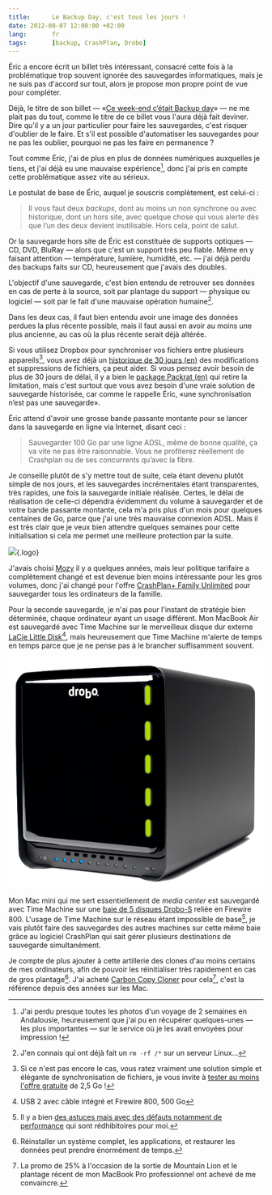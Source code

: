 ```yaml
---
title:      Le Backup Day, c'est tous les jours !
date: 2012-08-07 12:00:00 +02:00
lang:       fr
tags:       [backup, CrashPlan, Drobo]
---
```


Éric a encore écrit un billet très intéressant, consacré cette fois à la problématique trop souvent ignorée des sauvegardes informatiques, mais je ne suis pas d'accord sur tout, alors je propose mon propre point de vue pour compléter.

Déjà, le titre de son billet — «[Ce week-end c’était Backup day](http://n.survol.fr/n/ce-week-end-cetait-backup-day)» — ne me plait pas du tout, comme le titre de ce billet vous l'aura déjà fait deviner. Dire qu'il y a un jour particulier pour faire les sauvegardes, c'est risquer d'oublier de le faire. Et s'il est possible d'automatiser les sauvegardes pour ne pas les oublier, pourquoi ne pas les faire en permanence ?

Tout comme Éric, j'ai de plus en plus de données numériques auxquelles je tiens, et j'ai déjà eu une mauvaise expérience[^1], donc j'ai pris en compte cette problématique assez vite au sérieux.

Le postulat de base de Éric, auquel je souscris complètement, est celui-ci :

> Il vous faut deux *backups*, dont au moins un non synchrone ou avec historique, dont un hors site, avec quelque chose qui vous alerte dès que l’un des deux devient inutilisable. Hors cela, point de salut.

Or la sauvegarde hors site de Éric est constituée de supports optiques — CD, DVD, BluRay — alors que c'est un support très peu fiable. Même en y faisant attention — température, lumière, humidité, etc. — j'ai déjà perdu des backups faits sur CD, heureusement que j'avais des doubles.

L'objectif d'une sauvegarde, c'est bien entendu de retrouver ses données en cas de perte à la source, soit par plantage du support — physique ou logiciel — soit par le fait d'une mauvaise opération humaine[^2].

Dans les deux cas, il faut bien entendu avoir une image des données perdues la plus récente possible, mais il faut aussi en avoir au moins une plus ancienne, au cas où la plus récente serait déjà altérée.

Si vous utilisez Dropbox pour synchroniser vos fichiers entre plusieurs appareils[^3], vous avez déjà un [historique de 30 jours (en)](https://www.dropbox.com/help/11/en) des modifications et suppressions de fichiers, ça peut aider. Si vous pensez avoir besoin de plus de 30 jours de délai, il y a bien le [package Packrat (en)](https://www.dropbox.com/help/113/en) qui retire la limitation, mais c'est surtout que vous avez besoin d'une vraie solution de sauvegarde historisée, car comme le rappelle Éric, «une synchronisation n’est pas une sauvegarde».

Éric attend d'avoir une grosse bande passante montante pour se lancer dans la sauvegarde en ligne via Internet, disant ceci :

> Sauvegarder 100 Go par une ligne ADSL, même de bonne qualité, ça va vite ne pas être raisonnable. Vous ne profiterez réellement de Crashplan ou de ses concurrents qu’avec la fibre.

Je conseille plutôt de s'y mettre tout de suite, cela étant devenu plutôt simple de nos jours, et les sauvegardes incrémentales étant transparentes, très rapides, une fois la sauvegarde initiale réalisée. Certes, le délai de réalisation de celle-ci dépendra évidemment du volume à sauvegarder et de votre bande passante montante, cela m'a pris plus d'un mois pour quelques centaines de Go, parce que j'ai une très mauvaise connexion ADSL. Mais il est très clair que je veux bien attendre quelques semaines pour cette initialisation si cela me permet une meilleure protection par la suite.

![](/assets/logos/crashplan.png){.logo}

J'avais choisi [Mozy](/2007/05/une-sauvegarde-de-fichiers-en-ligne-tres-simple-pour-pas-cher.html) il y a quelques années, mais leur politique tarifaire a complètement changé et est devenue bien moins intéressante pour les gros volumes, donc j'ai changé pour l'offre [CrashPlan+ Family Unlimited](http://www.crashplan.com/consumer/crashplan-plus.html) pour sauvegarder tous les ordinateurs de la famille.

Pour la seconde sauvegarde, je n'ai pas pour l'instant de stratégie bien déterminée, chaque ordinateur ayant un usage différent. Mon MacBook Air est sauvegardé avec Time Machine sur le merveilleux disque dur externe [LaCie Little Disk](http://www.lacie.com/support/support_manifest.htm?id=10252)[^4], mais heureusement que Time Machine m'alerte de temps en temps parce que je ne pense pas à le brancher suffisamment souvent.

![](drobo-s.png "onethird")

Mon Mac mini qui me sert essentiellement de *media center* est sauvegardé avec Time Machine sur une [baie de 5 disques Drobo-S](http://www.drobo.com/products/professionals/drobo-s/index.php) reliée en Firewire 800. L'usage de Time Machine sur le réseau étant impossible de base[^5], je vais plutôt faire des sauvegardes des autres machines sur cette même baie grâce au logiciel CrashPlan qui sait gérer plusieurs destinations de sauvegarde simultanément.

Je compte de plus ajouter à cette artillerie des clones d'au moins certains de mes ordinateurs, afin de pouvoir les réinitialiser très rapidement en cas de gros plantage[^6]. J'ai acheté [Carbon Copy Cloner](http://www.bombich.com/) pour cela[^7], c'est la référence depuis des années sur les Mac.

[^1]: J'ai perdu presque toutes les photos d'un voyage de 2 semaines en Andalousie, heureusement que j'ai pu en récupérer quelques-unes — les plus importantes — sur le service où je les avait envoyées pour impression !

[^2]: J'en connais qui ont déjà fait un `rm -rf /*` sur un serveur Linux…

[^3]: Si ce n'est pas encore le cas, vous ratez vraiment une solution simple et élégante de synchronisation de fichiers, je vous invite à [tester au moins l'offre gratuite](http://db.tt/IiHrXJst) de 2,5 Go !

[^4]: USB 2 avec câble intégré et Firewire 800, 500 Go

[^5]: Il y a bien [des astuces mais avec des défauts notamment de performance](/2008/12/backup-d-un-mac-sur-un-nas-facile-et-sans-bidouille-c-est-possible.html) qui sont rédhibitoires pour moi.

[^6]: Réinstaller un système complet, les applications, et restaurer les données peut prendre énormément de temps.

[^7]: La promo de 25% à l'occasion de la sortie de Mountain Lion et le plantage récent de mon MacBook Pro professionnel ont achevé de me convaincre.
